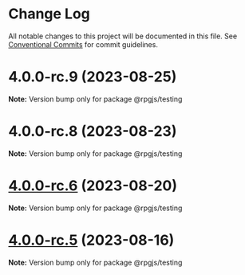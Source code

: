 # Change Log

All notable changes to this project will be documented in this file.
See [Conventional Commits](https://conventionalcommits.org) for commit guidelines.

# 4.0.0-rc.9 (2023-08-25)

**Note:** Version bump only for package @rpgjs/testing





# 4.0.0-rc.8 (2023-08-23)

**Note:** Version bump only for package @rpgjs/testing





# [4.0.0-rc.6](https://github.com/RSamaium/RPG-JS/compare/v4.0.0-rc.5...v4.0.0-rc.6) (2023-08-20)

**Note:** Version bump only for package @rpgjs/testing





# [4.0.0-rc.5](https://github.com/RSamaium/RPG-JS/compare/v4.0.0-rc.4...v4.0.0-rc.5) (2023-08-16)

**Note:** Version bump only for package @rpgjs/testing
